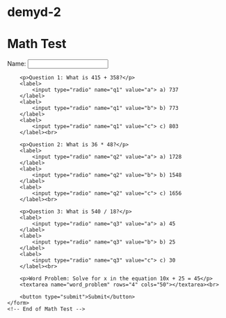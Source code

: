 # demyd-2
<!DOCTYPE html>
<html>
<head>
    <title>Math Test</title>
</head>
<body>
    <!-- Start of Math Test -->
    <h1>Math Test</h1>
    <form>
        <label for="name">Name:</label>
        <input type="text" id="name" name="name" required><br>

        <p>Question 1: What is 415 + 358?</p>
        <label>
            <input type="radio" name="q1" value="a"> a) 737
        </label>
        <label>
            <input type="radio" name="q1" value="b"> b) 773
        </label>
        <label>
            <input type="radio" name="q1" value="c"> c) 803
        </label><br>

        <p>Question 2: What is 36 * 48?</p>
        <label>
            <input type="radio" name="q2" value="a"> a) 1728
        </label>
        <label>
            <input type="radio" name="q2" value="b"> b) 1548
        </label>
        <label>
            <input type="radio" name="q2" value="c"> c) 1656
        </label><br>

        <p>Question 3: What is 540 / 18?</p>
        <label>
            <input type="radio" name="q3" value="a"> a) 45
        </label>
        <label>
            <input type="radio" name="q3" value="b"> b) 25
        </label>
        <label>
            <input type="radio" name="q3" value="c"> c) 30
        </label><br>

        <p>Word Problem: Solve for x in the equation 10x + 25 = 45</p>
        <textarea name="word_problem" rows="4" cols="50"></textarea><br>

        <button type="submit">Submit</button>
    </form>
    <!-- End of Math Test -->
</body>
</html>
